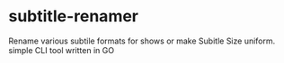 # subtitle-renamer
Rename various subtile formats for shows or make Subitle Size uniform. simple CLI tool written in GO 
